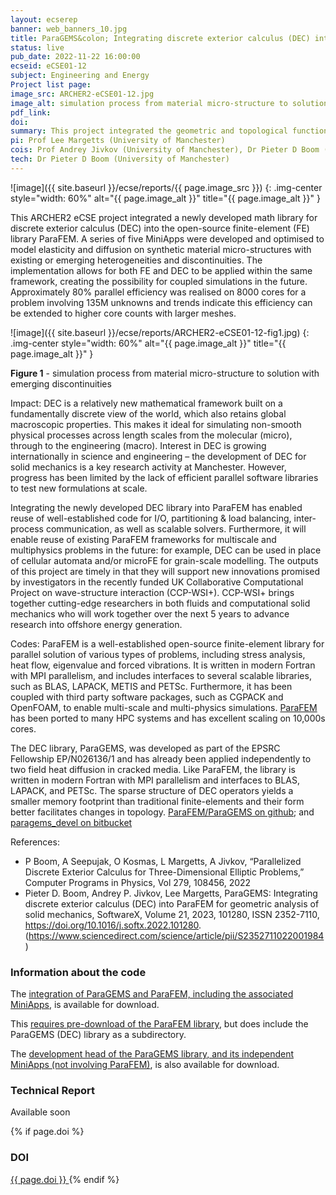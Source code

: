 ```yaml
---
layout: ecserep
banner: web_banners_10.jpg
title: ParaGEMS&colon; Integrating discrete exterior calculus (DEC) into ParaFEM for geometric analysis of solid mechanics
status: live
pub_date: 2022-11-22 16:00:00
ecseid: eCSE01-12
subject: Engineering and Energy
Project list page:
image_src: ARCHER2-eCSE01-12.jpg
image_alt: simulation process from material micro-structure to solution with emerging discontinuities
pdf_link: 
doi: 
summary: This project integrated the geometric and topological functions of the new discrete exterior calculus (DEC) library ParaGEMS into ParaFEM, a well-established open-source finite-element library. A series of five MiniApps was developed and optimised to model elasticity and diffusion on synthetic material micro-structures with existing or emerging heterogeneities and discontinuities. The outputs of the project will support new innovations promised by the recently funded UK Collaborative Computational Project on wave-structure interaction (CCP-WSI+), which brings together cutting-edge research in both fluids and computational solid mechanics to advance research into offshore energy generation.
pi: Prof Lee Margetts (University of Manchester)
cois: Prof Andrey Jivkov (University of Manchester), Dr Pieter D Boom (University of Manchester)
tech: Dr Pieter D Boom (University of Manchester) 
---
```




![image]({{ site.baseurl }}/ecse/reports/{{ page.image_src }})
{: .img-center style="width: 60%" alt="{{ page.image_alt }}" title="{{ page.image_alt }}" }



This ARCHER2 eCSE project integrated a newly developed math library for discrete exterior calculus (DEC) into the open-source finite-element (FE) library ParaFEM. A series of five MiniApps were developed and optimised to model elasticity and diffusion on synthetic material micro-structures with existing or emerging heterogeneities and discontinuities. The implementation allows for both FE and DEC to be applied within the same framework, creating the possibility for coupled simulations in the future. Approximately 80% parallel efficiency was realised on 8000 cores for a problem involving 135M unknowns and trends indicate this efficiency can be extended to higher core counts with larger meshes.

![image]({{ site.baseurl }}/ecse/reports/ARCHER2-eCSE01-12-fig1.jpg)
{: .img-center style="width: 60%" alt="{{ page.image_alt }}" title="{{ page.image_alt }}" }

**Figure 1** - simulation process from material micro-structure to solution with emerging discontinuities

Impact: DEC is a relatively new mathematical framework built on a fundamentally discrete view of the world, which also retains global macroscopic properties. This makes it ideal for simulating non-smooth physical processes across length scales from the molecular (micro), through to the engineering (macro). Interest in DEC is growing internationally in science and engineering – the development of DEC for solid mechanics is a key research activity at Manchester. However, progress has been limited by the lack of efficient parallel software libraries to test new formulations at scale. 

Integrating the newly developed DEC library into ParaFEM has enabled reuse of well-established code for I/O, partitioning & load balancing, inter-process communication, as well as scalable solvers. Furthermore, it will enable reuse of existing ParaFEM frameworks for multiscale and multiphysics problems in the future: for example, DEC can be used in place of cellular automata and/or microFE for grain-scale modelling.
The outputs of this project are timely in that they will support new innovations promised by investigators in the recently funded UK Collaborative Computational Project on wave-structure interaction (CCP-WSI+). CCP-WSI+ brings together cutting-edge researchers in both fluids and computational solid mechanics who will work together over the next 5 years to advance research into offshore energy generation. 

Codes: ParaFEM is a well-established open-source finite-element library for parallel solution of various types of problems, including stress analysis, heat flow, eigenvalue and forced vibrations. It is written in modern Fortran with MPI parallelism, and includes interfaces to several scalable libraries, such as BLAS, LAPACK, METIS and PETSc. Furthermore, it has been coupled with third party software packages, such as CGPACK and OpenFOAM, to enable multi-scale and multi-physics simulations. [ParaFEM](https://github.com/ParaFEM/ParaFEM) has been ported to many HPC systems and has excellent scaling on 10,000s cores. 
 
The DEC library, ParaGEMS, was developed as part of the EPSRC Fellowship EP/N026136/1 and has already been applied independently to two field heat diffusion in cracked media. Like ParaFEM, the library is written in modern Fortran with MPI parallelism and interfaces to BLAS, LAPACK, and PETSc. The sparse structure of DEC operators yields a smaller memory footprint than traditional finite-elements and their form better facilitates changes in topology. [ParaFEM/ParaGEMS on github](https://github.com/ParaFEM/ParaGEMS); and [paragems_devel on bitbucket]( https://bitbucket.org/pieterboom/paragems_devel)

References:
-	P Boom, A Seepujak, O Kosmas, L Margetts, A Jivkov, “Parallelized Discrete Exterior Calculus for Three-Dimensional Elliptic Problems,” Computer Programs in Physics, Vol 279, 108456, 2022
-	Pieter D. Boom, Andrey P. Jivkov, Lee Margetts, ParaGEMS: Integrating discrete exterior calculus (DEC) into ParaFEM for geometric analysis of solid mechanics, SoftwareX, Volume 21, 2023, 101280, ISSN 2352-7110, https://doi.org/10.1016/j.softx.2022.101280. (https://www.sciencedirect.com/science/article/pii/S2352711022001984)



### Information about the code


 
The [integration of ParaGEMS and ParaFEM, including the associated MiniApps](https://github.com/ParaFEM/ParaGEMS), is available for download.

This [requires pre-download of the ParaFEM library](https://github.com/ParaFEM/ParaFEM), but does include the ParaGEMS (DEC) library as a subdirectory.

The [development head of the ParaGEMS library, and its independent MiniApps (not involving ParaFEM)](https://bitbucket.org/pieterboom/paragems_devel/src/master/), is also available for download. 



### Technical Report

<!--
[Download as PDF]({{ site.baseurl }}/ecse/reports/{{ page.pdf_link }}) 
-->

Available soon


{% if page.doi  %}
### DOI
  <a href="https://doi.org/{{ page.doi }}">
     {{ page.doi }}
  </a>
{% endif %}